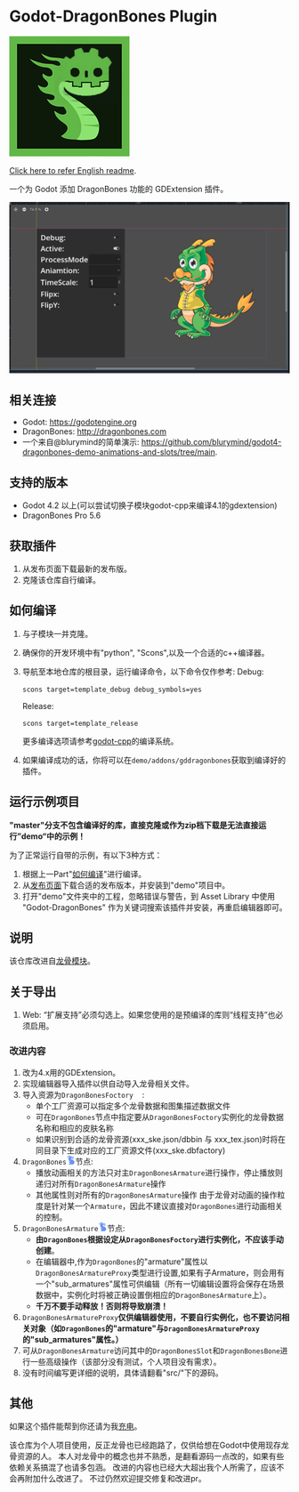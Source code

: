 # Godot-DragonBones Plugin

![image](demo/addons/gddragonbones/doc/doc_icon.png)

[Click here to refer English readme](README.md).

一个为 Godot 添加 DragonBones 功能的 GDExtension 插件。

![image](demo/addons/gddragonbones/doc/1.PNG)

## 相关连接

* Godot: <https://godotengine.org>
* DragonBones: <http://dragonbones.com>
* 一个来自@blurymind的简单演示: <https://github.com/blurymind/godot4-dragonbones-demo-animations-and-slots/tree/main>.

## 支持的版本

* Godot 4.2 以上(可以尝试切换子模块godot-cpp来编译4.1的gdextension)
* DragonBones Pro 5.6

## 获取插件

1. 从发布页面下载最新的发布版。
2. 克隆该仓库自行编译。

## 如何编译

1. 与子模块一并克隆。
2. 确保你的开发环境中有"python", "Scons",以及一个合适的c++编译器。
3. 导航至本地仓库的根目录，运行编译命令，以下命令仅作参考:
   Debug:

   ```shell
   scons target=template_debug debug_symbols=yes
   ```

   Release:

   ```shell
   scons target=template_release
   ```

   更多编译选项请参考[godot-cpp](https://github.com/godotengine/godot-cpp.git)的编译系统。

4. 如果编译成功的话，你将可以在`demo/addons/gddragonbones`获取到编译好的插件。

## 运行示例项目

**"master"分支不包含编译好的库，直接克隆或作为zip档下载是无法直接运行”demo“中的示例！**

为了正常运行自带的示例，有以下3种方式：
1. 根据上一Part"[如何编译](#如何编译)"进行编译。
2. 从[发布页面](https://github.com/Daylily-Zeleen/Godot-DragonBones/releases)下载合适的发布版本，并安装到"demo"项目中。
3. 打开"demo"文件夹中的工程，忽略错误与警告，到 Asset Library 中使用 "Godot-DragonBones" 作为关键词搜索该插件并安装，再重启编辑器即可。

## 说明

该仓库改进自[龙骨模块](https://github.com/sanja-sa/gddragonbones)。

## 关于导出

1. Web: “扩展支持”必须勾选上。如果您使用的是预编译的库则“线程支持”也必须启用。

### 改进内容

1. 改为4.x用的GDExtension。
2. 实现编辑器导入插件以供自动导入龙骨相关文件。
3. 导入资源为`DragonBonesFoctory`![image](demo/addons/gddragonbones/icons/DragonBonesWhite.png):
   * 单个工厂资源可以指定多个龙骨数据和图集描述数据文件
   * 可在`DragonBones`节点中指定要从`DragonBonesFoctory`实例化的龙骨数据名称和相应的皮肤名称
   * 如果识别到合适的龙骨资源(xxx_ske.json/dbbin 与 xxx_tex.json)时将在同目录下生成对应的工厂资源文件(xxx_ske.dbfactory)
4. `DragonBones`![image](demo/addons/gddragonbones/icons/DragonBonesBlue.png)节点:
   * 播放动画相关的方法只对主`DragonBonesArmature`进行操作，停止播放则递归对所有`DragonBonesArmature`操作
   * 其他属性则对所有的`DragonBonesArmature`操作
    由于龙骨对动画的操作粒度是针对某一个`Armature`，因此不建议直接对`DragonBones`进行动画相关的控制。
5. `DragonBonesArmature`![image](demo/addons/gddragonbones/icons/DragonBonesBlue.png)节点:
   * **由`DragonBones`根据设定从`DragonBonesFoctory`进行实例化，不应该手动创建**。
   * 在编辑器中,作为`DragonBones`的"armature"属性以`DragonBonesArmatureProxy`类型进行设置,如果有子Armature，则会用有一个"sub_armatures"属性可供编辑（所有一切编辑设置将会保存在场景数据中，实例化时将被正确设置倒相应的`DragonBonesArmature`上）。
   * **千万不要手动释放！否则将导致崩溃！**
6. `DragonBonesArmatureProxy`**仅供编辑器使用，不要自行实例化，也不要访问相关对象（如`DragonBones`的"armature"与`DragonBonesArmatureProxy`的"sub_armatures"属性。）**
7. 可从`DragonBonesArmature`访问其中的`DragonBonesSlot`和`DragonBonesBone`进行一些高级操作（该部分没有测试，个人项目没有需求）。
8. 没有时间编写更详细的说明，具体请翻看"src/"下的源码。

## 其他

如果这个插件能帮到你还请为我[充电](https://afdian.com/a/Daylily-Zeleen)。

该仓库为个人项目使用，反正龙骨也已经跑路了，仅供给想在Godot中使用现存龙骨资源的人。
本人对龙骨中的概念也并不熟悉，是翻看源码一点改的，如果有些依赖关系搞混了也请多包涵。
改进的内容也已经大大超出我个人所需了，应该不会再附加什么改进了。
不过仍然欢迎提交修复和改进pr。
